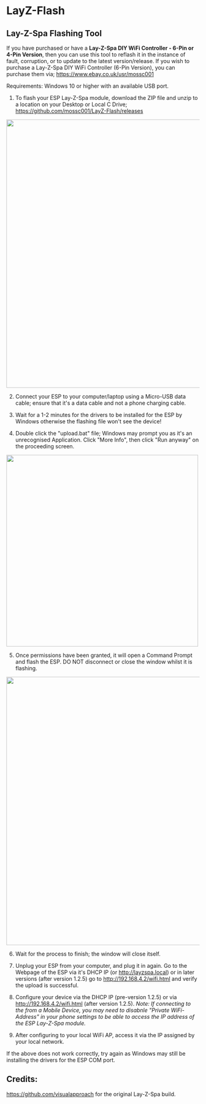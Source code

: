 # LayZ-Flash
## Lay-Z-Spa Flashing Tool

If you have purchased or have a **Lay-Z-Spa DIY WiFi Controller - 6-Pin or 4-Pin Version**, then you can use this tool to reflash it in the instance of fault, corruption, or to update to the latest version/release. If you wish to purchase a Lay-Z-Spa DIY WiFi Controller (6-Pin Version), you can purchase them via; https://www.ebay.co.uk/usr/mossc001

Requirements: Windows 10 or higher with an available USB port.

1. To flash your ESP Lay-Z-Spa module, download the ZIP file and unzip to a location on your Desktop or Local C Drive; https://github.com/mossc001/LayZ-Flash/releases

<img src="https://github.com/mossc001/LayZ-Flash/blob/main/v1.1.0_flashing-tool_window.png" width="700">

2. Connect your ESP to your computer/laptop using a Micro-USB data cable; ensure that it's a data cable and not a phone charging cable.

3. Wait for a 1-2 minutes for the drivers to be installed for the ESP by Windows otherwise the flashing file won't see the device!

4. Double click the "upload.bat" file; Windows may prompt you as it's an unrecognised Application. Click "More Info", then click "Run anyway" on the proceeding screen.

<img src="https://github.com/mossc001/LayZ-Flash/blob/main/flashing_tool_protected.jpg" width="500">

5. Once permissions have been granted, it will open a Command Prompt and flash the ESP. DO NOT disconnect or close the window whilst it is flashing.

<img src="https://github.com/mossc001/LayZ-Flash/blob/main/v1.1.0_flashing-tool_command.png" width="700">

6. Wait for the process to finish; the window will close itself.

7. Unplug your ESP from your computer, and plug it in again. Go to the Webpage of the ESP via it's DHCP IP (or http://layzspa.local) or in later versions (after version 1.2.5) go to http://192.168.4.2/wifi.html and verify the upload is successful.

8. Configure your device via the DHCP IP (pre-version 1.2.5) or via http://192.168.4.2/wifi.html (after version 1.2.5). *Note: If connecting to the from a Mobile Device, you may need to disabnle "Private WiFi-Address" in your phone settings to be able to access the IP address of the ESP Lay-Z-Spa module.*

9.  After configuring to your local WiFi AP, access it via the IP assigned by your local network. 

If the above does not work correctly, try again as Windows may still be installing the drivers for the ESP COM port.

## Credits:
https://github.com/visualapproach for the original Lay-Z-Spa build.
